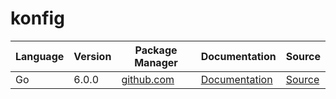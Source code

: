# konfig

|Language|Version|Package Manager|Documentation|Source|
|-|-|-|-|-|
|Go|6.0.0|[github.com](https://github.com/konfig-dev/newscatcher-go-sdk/tree/main)|[Documentation](https://github.com/konfig-dev/newscatcher-go-sdk/tree/main/blob/main/README.md)|[Source](https://github.com/konfig-dev/newscatcher-go-sdk/tree/main)|